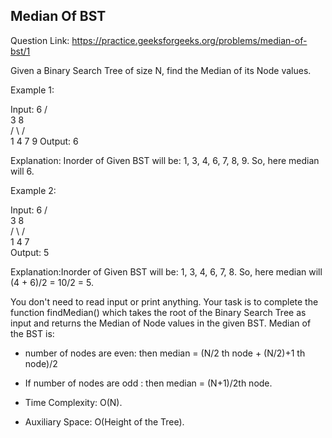 ## Median Of BST

Question Link:  https://practice.geeksforgeeks.org/problems/median-of-bst/1

Given a Binary Search Tree of size N, find the Median of its Node values.

Example 1:

Input:
       6
     /   \
   3      8   
 /  \    /  \
1    4  7    9
Output: 6

Explanation: Inorder of Given BST will be:
1, 3, 4, 6, 7, 8, 9. So, here median will 6.

Example 2:

Input:
       6
     /   \
   3      8   
 /   \    /   
1    4   7   
Output: 5

Explanation:Inorder of Given BST will be:
1, 3, 4, 6, 7, 8. So, here median will
(4 + 6)/2 = 10/2 = 5.
 

You don't need to read input or print anything. Your task is to complete the function findMedian() which takes the root of the Binary Search Tree as input and returns the Median of Node values in the given BST.
Median of the BST is:

- number of nodes are even: then median = (N/2 th node + (N/2)+1 th node)/2
- If number of nodes are odd : then median = (N+1)/2th node.

- Time Complexity: O(N).
- Auxiliary Space: O(Height of the Tree).

